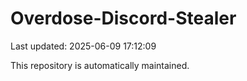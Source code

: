 # Overdose-Discord-Stealer

Last updated: 2025-06-09 17:12:09

This repository is automatically maintained.
